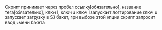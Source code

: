 Скрипт принимает через пробел ссылку[обязательно], название тега[обязательно], ключ l, ключ u
ключ l запускает логгирование
ключ u запускает загрузку в S3 бакет, при выборе этой опции скрипт запросит ввод имени бакета